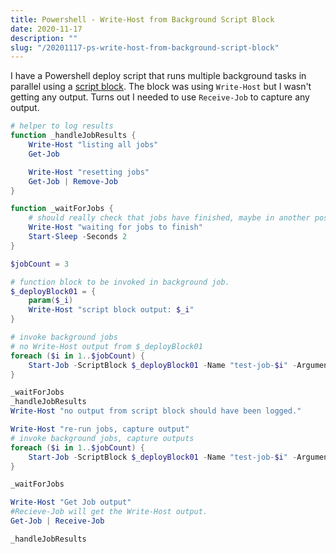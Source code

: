 ```yaml
---
title: Powershell - Write-Host from Background Script Block
date: 2020-11-17
description: ""
slug: "/20201117-ps-write-host-from-background-script-block"
---
```


I have a Powershell deploy script that runs multiple background tasks in parallel using a [script block](https://docs.microsoft.com/en-us/powershell/module/microsoft.powershell.core/about/about_script_blocks?view=powershell-7.1). The block was using `Write-Host` but I wasn't getting any output. Turns out I needed to use `Receive-Job` to capture any output.

```powershell
# helper to log results
function _handleJobResults {
    Write-Host "listing all jobs"
    Get-Job

    Write-Host "resetting jobs"
    Get-Job | Remove-Job
}

function _waitForJobs {
    # should really check that jobs have finished, maybe in another post.
    Write-Host "waiting for jobs to finish"
    Start-Sleep -Seconds 2
}

$jobCount = 3

# function block to be invoked in background job.
$_deployBlock01 = {
    param($_i)
    Write-Host "script block output: $_i"
}

# invoke background jobs
# no Write-Host output from $_deployBlock01
foreach ($i in 1..$jobCount) {
    Start-Job -ScriptBlock $_deployBlock01 -Name "test-job-$i" -ArgumentList $i
}

_waitForJobs
_handleJobResults
Write-Host "no output from script block should have been logged."

Write-Host "re-run jobs, capture output"
# invoke background jobs, capture outputs
foreach ($i in 1..$jobCount) {
    Start-Job -ScriptBlock $_deployBlock01 -Name "test-job-$i" -ArgumentList $i
}

_waitForJobs

Write-Host "Get Job output"
#Recieve-Job will get the Write-Host output.
Get-Job | Receive-Job

_handleJobResults
```

